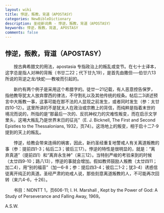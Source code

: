 ```yaml
---
layout: wiki
title: 悖逆，叛教，背道（APOSTASY）
categories: NewBibleDictionary
description: 圣经新词典 - 悖逆，叛教，背道（APOSTASY）
keywords: 悖逆，叛教，背道, APOSTASY
comments: false
---
```


## 悖逆，叛教，背道（APOSTASY）

　　按古典希腊文的用法，apostasia 专指政治上的叛乱或变节。在七十士译本，这字总是指人对神的背叛（书廿二22；代下廿九19），是首先由撒但──伯廿六13所说的背逆之龙/快蛇──教唆而引起的。

　　新约有两个例子是采用这个希腊字的。徒廿一21记载，有人恶意控告保罗，指他教导犹太人放弃摩西的律法，不守割礼以及其他传统的规条。帖后二3讲述预言中大叛教一事，这事可能在那不法的人显现之前发生，或者同时发生（参：太廿四10-12）。这里所讲的不是犹太人在政治或宗教上的背信，而纯粹是指着末世的境况而说的，所指的是“那最后一次的、反抗神权力的灾难性叛变，而在启示文学里头，这埸大叛乱乃是世界末日的征兆”（E. J. Bicknell, The First and Second Epistles to the Thessalonians, 1932，页74）。这场地上的叛变，相于启十二7-9提到的天上的叛乱。

　　悖逆，给教会带来连绵的祸害，因此，新约圣经重复地警戒人有关离道叛教的事（参：提前四1-3；帖后二3；彼后三17）。悖逆的特性是很明显的，就是：“离弃真道”（提前四1）和“离弃永生神”（来三12）。当特别严峻的考验来到的时候（太廿四9-10；路八13），悖逆的事就会增加。假如教师鼓励人叛教（太廿四11；加二4），用“别的福音”（加一6-8；参：提后四3-4；彼后二1-2；犹3-4）诱惑信徒离开纯正的真道。圣经严肃的劝戒人说，那些刻意离道叛教的人，不可能再次回转（来六4-6，十26）。

　　书目：NIDNTT 1，页606-11; I. H. Marshall , Kept by the Power of God: A Study of Perseverance and Falling Away, 1969。

A.S.W.
